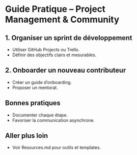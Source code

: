 # Guide Pratique – Project Management & Community

## 1. Organiser un sprint de développement
- Utiliser GitHub Projects ou Trello.
- Définir des objectifs clairs et mesurables.

## 2. Onboarder un nouveau contributeur
- Créer un guide d’onboarding.
- Proposer un mentorat.

## Bonnes pratiques
- Documenter chaque étape.
- Favoriser la communication asynchrone.

## Aller plus loin
- Voir Resources.md pour outils et templates.
